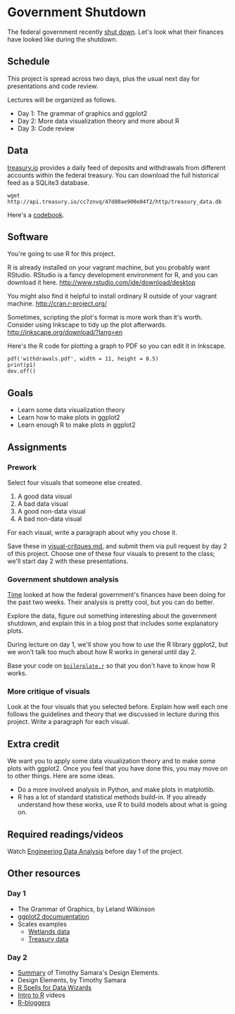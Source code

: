 Government Shutdown
======
The federal government recently
[shut down](http://en.wikipedia.org/wiki/United_States_federal_government_shutdown_of_2013).
Let's look what their finances have looked like during the shutdown.

## Schedule
This project is spread across two days, plus the
usual next day for presentations and code review.

Lectures will be organized as follows.

* Day 1: The grammar of graphics and ggplot2
* Day 2: More data visualization theory and
  more about R
* Day 3: Code review

## Data
[treasury.io](http://treasury.io) provides
a daily feed of deposits and withdrawals
from different accounts within the federal
treasury. You can download the full historical
feed as a SQLite3 database.

    wget http://api.treasury.io/cc7znvq/47d80ae900e04f2/http/treasury_data.db

Here's a [codebook](https://github.com/csvsoundsystem/federal-treasury-api/wiki/Treasury.io-Data-Dictionary).

## Software
You're going to use R for this project.

R is already installed on your vagrant machine, but you probably
want RStudio. RStudio is a fancy development environment for R,
and you can download it here.
http://www.rstudio.com/ide/download/desktop

You might also find it helpful to install ordinary R outside of your
vagrant machine.
http://cran.r-project.org/

Sometimes, scripting the plot's format is more work than it's worth.
Consider using Inkscape to tidy up the plot afterwards.
http://inkscape.org/download/?lang=en

Here's the R code for plotting a graph to PDF so you can
edit it in Inkscape.

    pdf('withdrawals.pdf', width = 11, height = 8.5)
    print(p1)
    dev.off()


## Goals
* Learn some data visualization theory
* Learn how to make plots in ggplot2
* Learn enough R to make plots in ggplot2

## Assignments

### Prework
Select four visuals that someone else created.

1. A good data visual
2. A bad data visual
3. A good non-data visual
4. A bad non-data visual

For each visual, write a paragraph about why you chose it.

Save these in [visual-critques.md](visual-critiques.md),
and submit them via pull request by day 2 of this project.
Choose one of these four visuals to present to the class;
we'll start day 2 with these presentations.

### Government shutdown analysis
[Time](http://swampland.time.com/2013/10/15/see-for-yourself-uncle-sams-bank-account-running-low/)
looked at how the federal government's finances have been doing for the past two weeks.
Their analysis is pretty cool, but you can do better.

Explore the data, figure out something interesting
about the government shutdown, and explain this in
a blog post that includes some explanatory plots.

During lecture on day 1, we'll show you how to
use the R library ggplot2, but we won't talk too much
about how R works in general until day 2.

Base your code on [`boilerplate.r`](boilerplate.r)
so that you don't have to know how R works.

### More critique of visuals
Look at the four visuals that you selected before.
Explain how well each one follows the guidelines
and theory that we discussed in lecture during this
project. Write a paragraph for each visual.

## Extra credit
We want you to apply some data visualization theory
and to make some plots with ggplot2. Once you feel
that you have done this, you may move on to other
things. Here are some ideas.

* Do a more involved analysis in Python, and make
    plots in matplotlib.
* R has a lot of standard statistical methods build-in.
    If you already understand how these works, use R
    to build models about what is going on.

## Required readings/videos

Watch [Engineering Data Analysis](http://www.youtube.com/watch?v=TaxJwC_MP9Q)
before day 1 of the project.

## Other resources

### Day 1

* The Grammar of Graphics, by Leland Wilkinson
* [ggplot2 documuentation](http://docs.ggplot2.org/current/)
* Scales examples
  * [Wetlands data](https://github.com/tlevine/scales-lightning-talk)
  * [Treasury data](scales-example.r)

### Day 2

* [Summary](http://www.behance.net/gallery/Book-Layout-Timothy-Samaras-20-Rules-of-Good-Design/7616553)
    of Timothy Samara's Design Elements.
* Design Elements, by Timothy Samara
* [R Spells for Data Wizards](http://thomaslevine.com/!/r-spells-for-data-wizards/)
* [Intro to R](http://www.youtube.com/playlist?list=PLOU2XLYxmsIK9qQfztXeybpHvru-TrqAP) videos
* [R-bloggers](http://www.r-bloggers.com/)
